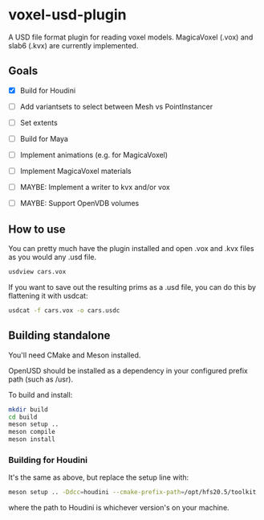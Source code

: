 # voxel-usd-plugin

A USD file format plugin for reading voxel models. MagicaVoxel (.vox) and slab6 (.kvx) are currently implemented.

## Goals

- [x] Build for Houdini
- [ ] Add variantsets to select between Mesh vs PointInstancer
- [ ] Set extents
- [ ] Build for Maya
- [ ] Implement animations (e.g. for MagicaVoxel)
- [ ] Implement MagicaVoxel materials
- [ ] MAYBE: Implement a writer to kvx and/or vox
- [ ] MAYBE: Support OpenVDB volumes


## How to use

You can pretty much have the plugin installed and open .vox and .kvx files as you would any .usd file.

```sh
usdview cars.vox
```

If you want to save out the resulting prims as a .usd file, you can do this by flattening it with usdcat:

```sh
usdcat -f cars.vox -o cars.usdc
```

## Building standalone

You'll need CMake and Meson installed.

OpenUSD should be installed as a dependency in your configured prefix path (such as /usr).

To build and install:

```sh
mkdir build
cd build
meson setup ..
meson compile
meson install
```

### Building for Houdini

It's the same as above, but replace the setup line with:

```sh
meson setup .. -Ddcc=houdini --cmake-prefix-path=/opt/hfs20.5/toolkit
```

where the path to Houdini is whichever version's on your machine.
